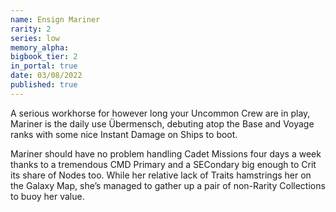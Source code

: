 ```yaml
---
name: Ensign Mariner
rarity: 2
series: low
memory_alpha:
bigbook_tier: 2
in_portal: true
date: 03/08/2022
published: true
---
```


A serious workhorse for however long your Uncommon Crew are in play, Mariner is the daily use Übermensch, debuting atop the Base and Voyage ranks with some nice Instant Damage on Ships to boot.

Mariner should have no problem handling Cadet Missions four days a week thanks to a tremendous CMD Primary and a SECondary big enough to Crit its share of Nodes too. While her relative lack of Traits hamstrings her on the Galaxy Map, she’s managed to gather up a pair of non-Rarity Collections to buoy her value.
